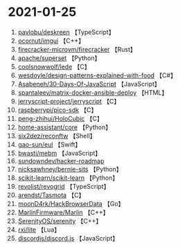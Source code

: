 # 2021-01-25

1. [pavlobu/deskreen](https://github.com/pavlobu/deskreen) 【TypeScript】
2. [ocornut/imgui](https://github.com/ocornut/imgui) 【C++】
3. [firecracker-microvm/firecracker](https://github.com/firecracker-microvm/firecracker) 【Rust】
4. [apache/superset](https://github.com/apache/superset) 【Python】
5. [coolsnowwolf/lede](https://github.com/coolsnowwolf/lede) 【C】
6. [wesdoyle/design-patterns-explained-with-food](https://github.com/wesdoyle/design-patterns-explained-with-food) 【C#】
7. [Asabeneh/30-Days-Of-JavaScript](https://github.com/Asabeneh/30-Days-Of-JavaScript) 【JavaScript】
8. [spantaleev/matrix-docker-ansible-deploy](https://github.com/spantaleev/matrix-docker-ansible-deploy) 【HTML】
9. [jerryscript-project/jerryscript](https://github.com/jerryscript-project/jerryscript) 【C】
10. [raspberrypi/pico-sdk](https://github.com/raspberrypi/pico-sdk) 【C】
11. [peng-zhihui/HoloCubic](https://github.com/peng-zhihui/HoloCubic) 【C】
12. [home-assistant/core](https://github.com/home-assistant/core) 【Python】
13. [six2dez/reconftw](https://github.com/six2dez/reconftw) 【Shell】
14. [gao-sun/eul](https://github.com/gao-sun/eul) 【Swift】
15. [bwasti/mebm](https://github.com/bwasti/mebm) 【JavaScript】
16. [sundowndev/hacker-roadmap](https://github.com/sundowndev/hacker-roadmap) 
17. [nicksawhney/bernie-sits](https://github.com/nicksawhney/bernie-sits) 【Python】
18. [scikit-learn/scikit-learn](https://github.com/scikit-learn/scikit-learn) 【Python】
19. [revolist/revogrid](https://github.com/revolist/revogrid) 【TypeScript】
20. [arendst/Tasmota](https://github.com/arendst/Tasmota) 【C】
21. [moonD4rk/HackBrowserData](https://github.com/moonD4rk/HackBrowserData) 【Go】
22. [MarlinFirmware/Marlin](https://github.com/MarlinFirmware/Marlin) 【C++】
23. [SerenityOS/serenity](https://github.com/SerenityOS/serenity) 【C++】
24. [rxi/lite](https://github.com/rxi/lite) 【Lua】
25. [discordjs/discord.js](https://github.com/discordjs/discord.js) 【JavaScript】
